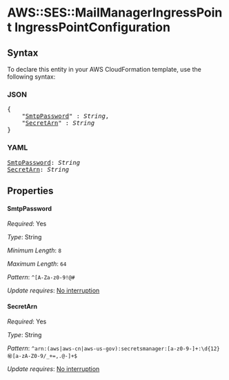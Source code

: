 # AWS::SES::MailManagerIngressPoint IngressPointConfiguration

## Syntax

To declare this entity in your AWS CloudFormation template, use the following syntax:

### JSON

<pre>
{
    "<a href="#smtppassword" title="SmtpPassword">SmtpPassword</a>" : <i>String</i>,
    "<a href="#secretarn" title="SecretArn">SecretArn</a>" : <i>String</i>
}
</pre>

### YAML

<pre>
<a href="#smtppassword" title="SmtpPassword">SmtpPassword</a>: <i>String</i>
<a href="#secretarn" title="SecretArn">SecretArn</a>: <i>String</i>
</pre>

## Properties

#### SmtpPassword

_Required_: Yes

_Type_: String

_Minimum Length_: <code>8</code>

_Maximum Length_: <code>64</code>

_Pattern_: <code>^[A-Za-z0-9!@#$%^&*()_+\-=\[\]{}|.,?]+$</code>

_Update requires_: [No interruption](https://docs.aws.amazon.com/AWSCloudFormation/latest/UserGuide/using-cfn-updating-stacks-update-behaviors.html#update-no-interrupt)

#### SecretArn

_Required_: Yes

_Type_: String

_Pattern_: <code>^arn:(aws|aws-cn|aws-us-gov):secretsmanager:[a-z0-9-]+:\d{12}:secret:[a-zA-Z0-9/_+=,.@-]+$</code>

_Update requires_: [No interruption](https://docs.aws.amazon.com/AWSCloudFormation/latest/UserGuide/using-cfn-updating-stacks-update-behaviors.html#update-no-interrupt)
